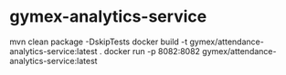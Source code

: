 # gymex-analytics-service

mvn clean package -DskipTests
docker build -t gymex/attendance-analytics-service:latest .
docker run -p 8082:8082 gymex/attendance-analytics-service:latest